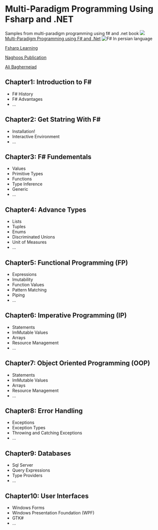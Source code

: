 # Multi-Paradigm Programming Using Fsharp and .NET
Samples from multi-paradigm programming using f# and .net book
![]({{site.baseurl}}/http://baghernejad.ir/wp-content/uploads/2015/08/Fsharp-Book-218x300.jpg)
[Multi-Paradigm Programming using F# and .Net]({{site.baseurl}}//Fsharp-Book-218x300.jpg)
![F# In persian language]({{site.baseurl}}/Fsharp%20Book.png)

[Fsharp Learning](http://fsharp.org/about/learning.html)

[Naghoos Publication](http://www.naghoospress.ir/bookview.aspx?bookid=1486730)

[Ali Baghernejad](http://www.baghernejad.ir)

## Chapter1: Introduction to F# 
- F# History 
- F# Advantages
- ...

## Chapter2: Get Statring With F#  
- Installation!
- Interactive Environment
- ...

## Chapter3: F# Fundementals  
- Values
- Primitive Types
- Functions
- Type Inference
- Generic
- ...

## Chapter4: Advance Types
- Lists
- Tuples
- Enums
- Discriminated Unions
- Unit of Measures
- ...

## Chapter5: Functional Programming (FP)
- Expressions
- Imutability
- Function Values
- Pattern  Matching
- Piping
- ...

## Chapter6: Imperative Programming (IP)
- Statements
- ImMutable Values
- Arrays
- Resource Management
- ...

## Chapter7: Object Oriented Programming (OOP)
- Statements
- ImMutable Values
- Arrays
- Resource Management
- ...

## Chapter8: Error Handling
- Exceptions
- Exception Types
- Throwing and Catching Exceptions
- ...

## Chapter9: Databases
- Sql Server
- Query Expressions
- Type Providers
- ...

## Chapter10: User Interfaces
- Windows Forms
- Windows Presentation Foundation (WPF)
- GTK#
- ...
